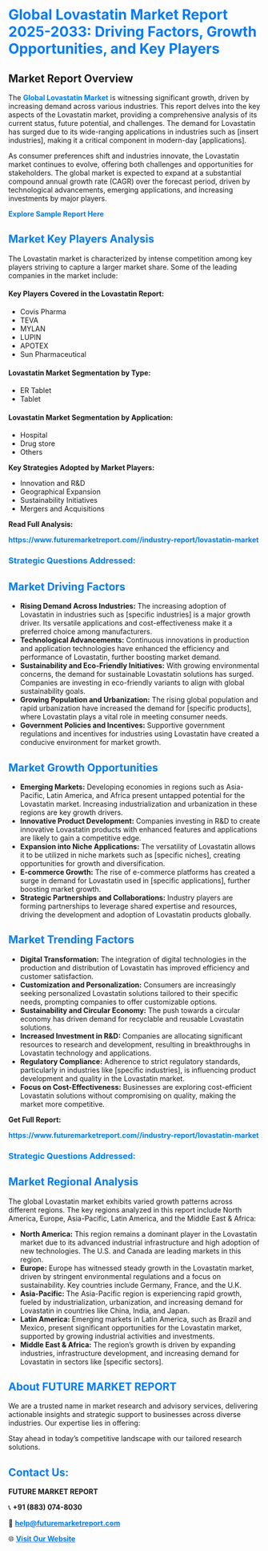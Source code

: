 <h1 style="color: #007BFF;">Global Lovastatin Market Report 2025-2033: Driving Factors, Growth Opportunities, and Key Players</h1>

<section id="overview">
<h2>Market Report Overview</h2>
<p>The <a href="https://www.futuremarketreport.com//industry-report/lovastatin-market" style="color: #007BFF; text-decoration: none;"><strong>Global Lovastatin Market</strong></a> is witnessing significant growth, driven by increasing demand across various industries. This report delves into the key aspects of the Lovastatin market, providing a comprehensive analysis of its current status, future potential, and challenges. The demand for Lovastatin has surged due to its wide-ranging applications in industries such as [insert industries], making it a critical component in modern-day [applications].</p>
<p>As consumer preferences shift and industries innovate, the Lovastatin market continues to evolve, offering both challenges and opportunities for stakeholders. The global market is expected to expand at a substantial compound annual growth rate (CAGR) over the forecast period, driven by technological advancements, emerging applications, and increasing investments by major players.</p>
</section>

<section id="overview">
<p><a href="https://www.futuremarketreport.com//request-sample/reportId=92544" style="color: #007BFF; text-decoration: none;"><strong>Explore Sample Report Here</strong></a></p>
</section>

<section id="key-players">
<h2 style="color: #007BFF;">Market Key Players Analysis</h2>
<p>The Lovastatin market is characterized by intense competition among key players striving to capture a larger market share. Some of the leading companies in the market include:</p>
<h4>Key Players Covered in the Lovastatin Report:</h4>
<ul><li>Covis Pharma</li><li>TEVA</li><li>MYLAN</li><li>LUPIN</li><li>APOTEX</li><li>Sun Pharmaceutical</li></ul>
<h4>Lovastatin Market Segmentation by Type:</h4>
<ul><li>ER Tablet</li><li>Tablet</li></ul>

<h4>Lovastatin Market Segmentation by Application:</h4>
<ul><li>Hospital</li><li>Drug store</li><li>Others</li></ul>
<p><strong>Key Strategies Adopted by Market Players:</strong></p>
<ul>
<li>Innovation and R&D</li>
<li>Geographical Expansion</li>
<li>Sustainability Initiatives</li>
<li>Mergers and Acquisitions</li>
</ul>
</section>

<section>
<p><strong>Read Full Analysis: </strong></p><a href="https://www.futuremarketreport.com//industry-report/lovastatin-market" style="color: #007BFF; text-decoration: none;"><strong>https://www.futuremarketreport.com//industry-report/lovastatin-market</strong></a>
<h3 style="color: #007BFF;">Strategic Questions Addressed:</h3>
</section>

<section id="driving-factors">
<h2 style="color: #007BFF;">Market Driving Factors</h2>
<ul>
<li><strong>Rising Demand Across Industries:</strong> The increasing adoption of Lovastatin in industries such as [specific industries] is a major growth driver. Its versatile applications and cost-effectiveness make it a preferred choice among manufacturers.</li>
<li><strong>Technological Advancements:</strong> Continuous innovations in production and application technologies have enhanced the efficiency and performance of Lovastatin, further boosting market demand.</li>
<li><strong>Sustainability and Eco-Friendly Initiatives:</strong> With growing environmental concerns, the demand for sustainable Lovastatin solutions has surged. Companies are investing in eco-friendly variants to align with global sustainability goals.</li>
<li><strong>Growing Population and Urbanization:</strong> The rising global population and rapid urbanization have increased the demand for [specific products], where Lovastatin plays a vital role in meeting consumer needs.</li>
<li><strong>Government Policies and Incentives:</strong> Supportive government regulations and incentives for industries using Lovastatin have created a conducive environment for market growth.</li>
</ul>
</section>

<section id="growth-opportunities">
<h2 style="color: #007BFF;">Market Growth Opportunities</h2>
<ul>
<li><strong>Emerging Markets:</strong> Developing economies in regions such as Asia-Pacific, Latin America, and Africa present untapped potential for the Lovastatin market. Increasing industrialization and urbanization in these regions are key growth drivers.</li>
<li><strong>Innovative Product Development:</strong> Companies investing in R&D to create innovative Lovastatin products with enhanced features and applications are likely to gain a competitive edge.</li>
<li><strong>Expansion into Niche Applications:</strong> The versatility of Lovastatin allows it to be utilized in niche markets such as [specific niches], creating opportunities for growth and diversification.</li>
<li><strong>E-commerce Growth:</strong> The rise of e-commerce platforms has created a surge in demand for Lovastatin used in [specific applications], further boosting market growth.</li>
<li><strong>Strategic Partnerships and Collaborations:</strong> Industry players are forming partnerships to leverage shared expertise and resources, driving the development and adoption of Lovastatin products globally.</li>
</ul>
</section>

<section id="trending-factors">
<h2 style="color: #007BFF;">Market Trending Factors</h2>
<ul>
<li><strong>Digital Transformation:</strong> The integration of digital technologies in the production and distribution of Lovastatin has improved efficiency and customer satisfaction.</li>
<li><strong>Customization and Personalization:</strong> Consumers are increasingly seeking personalized Lovastatin solutions tailored to their specific needs, prompting companies to offer customizable options.</li>
<li><strong>Sustainability and Circular Economy:</strong> The push towards a circular economy has driven demand for recyclable and reusable Lovastatin solutions.</li>
<li><strong>Increased Investment in R&D:</strong> Companies are allocating significant resources to research and development, resulting in breakthroughs in Lovastatin technology and applications.</li>
<li><strong>Regulatory Compliance:</strong> Adherence to strict regulatory standards, particularly in industries like [specific industries], is influencing product development and quality in the Lovastatin market.</li>
<li><strong>Focus on Cost-Effectiveness:</strong> Businesses are exploring cost-efficient Lovastatin solutions without compromising on quality, making the market more competitive.</li>
</ul>
</section>

<section>
<p><strong>Get Full Report: </strong></p><a href="https://www.futuremarketreport.com//industry-report/lovastatin-market" style="color: #007BFF; text-decoration: none;"><strong>https://www.futuremarketreport.com//industry-report/lovastatin-market</strong></a>
<h3 style="color: #007BFF;">Strategic Questions Addressed:</h3>
</section>


<section id="regional-analysis">
<h2 style="color: #007BFF;">Market Regional Analysis</h2>
<p>The global Lovastatin market exhibits varied growth patterns across different regions. The key regions analyzed in this report include North America, Europe, Asia-Pacific, Latin America, and the Middle East & Africa:</p>
<ul>
<li><strong>North America:</strong> This region remains a dominant player in the Lovastatin market due to its advanced industrial infrastructure and high adoption of new technologies. The U.S. and Canada are leading markets in this region.</li>
<li><strong>Europe:</strong> Europe has witnessed steady growth in the Lovastatin market, driven by stringent environmental regulations and a focus on sustainability. Key countries include Germany, France, and the U.K.</li>
<li><strong>Asia-Pacific:</strong> The Asia-Pacific region is experiencing rapid growth, fueled by industrialization, urbanization, and increasing demand for Lovastatin in countries like China, India, and Japan.</li>
<li><strong>Latin America:</strong> Emerging markets in Latin America, such as Brazil and Mexico, present significant opportunities for the Lovastatin market, supported by growing industrial activities and investments.</li>
<li><strong>Middle East & Africa:</strong> The region’s growth is driven by expanding industries, infrastructure development, and increasing demand for Lovastatin in sectors like [specific sectors].</li>
</ul>
</section>

<footer>
<h2 style="color: #007BFF;">About FUTURE MARKET REPORT</h2>
<p>We are a trusted name in market research and advisory services, delivering actionable insights and strategic support to businesses across diverse industries. Our expertise lies in offering:</p>

<p>Stay ahead in today’s competitive landscape with our tailored research solutions.</p>

<h2 style="color: #007BFF;">Contact Us:</h2>
<p><strong>FUTURE MARKET REPORT</strong></p>
<p>📞 <strong>+91 (883) 074-8030</strong></p>
<p>📧 <strong><a href="mailto:help@futuremarketreport.com" style="color: #007BFF;">help@futuremarketreport.com</a></strong></p>
<p>🌐 <strong><a href="https://www.futuremarketreport.com/" style="color: #007BFF;">Visit Our Website</a></strong></p>
</footer>